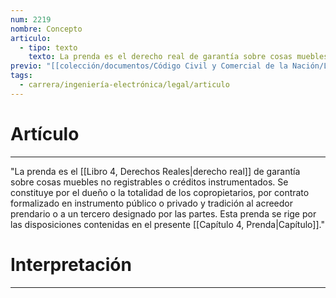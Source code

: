 ```yaml
---
num: 2219
nombre: Concepto
articulo:
  - tipo: texto
    texto: La prenda es el derecho real de garantía sobre cosas muebles no registrables o créditos instrumentados. Se constituye por el dueño o la totalidad de los copropietarios, por contrato formalizado en instrumento público o privado y tradición al acreedor prendario o a un tercero designado por las partes. Esta prenda se rige por las disposiciones contenidas en el presente Capítulo.
previo: "[[colección/documentos/Código Civil y Comercial de la Nación/Libro Cuarto/Título 12/Capítulo 4/Sección 1/Sección 1, Disposiciones generales|Sección 1, Disposiciones generales]]"
tags:
  - carrera/ingeniería-electrónica/legal/articulo
---
```

# Artículo
---
"La prenda es el [[Libro 4, Derechos Reales|derecho real]] de garantía sobre cosas muebles no registrables o créditos instrumentados. Se constituye por el dueño o la totalidad de los copropietarios, por contrato formalizado en instrumento público o privado y tradición al acreedor prendario o a un tercero designado por las partes. Esta prenda se rige por las disposiciones contenidas en el presente [[Capítulo 4, Prenda|Capítulo]]."

# Interpretación
---
